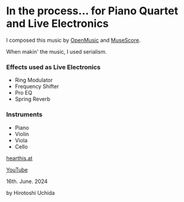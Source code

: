 # In the process... for Piano Quartet and Live Electronics

I composed this music by [OpenMusic](https://forum.ircam.fr/projects/detail/openmusic/) and [MuseScore](https://musescore.org/).

When makin' the music, I used serialism.

### Effects used as Live Electronics
* Ring Modulator
* Frequency Shifter
* Pro EQ
* Spring Reverb

### Instruments
* Piano
* Violin
* Viola
* Cello

[hearthis.at](https://hearthis.at/hirotoshi-uchida-3rd/in-the-process-for-piano-quartet-and-live-electronics/)

[YouTube](https://youtu.be/0zNtQwRJ6lU)

16th. June. 2024

by Hirotoshi Uchida
